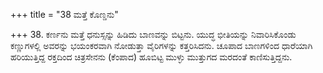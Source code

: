 +++
title = "38 ಮತ್ತೆ ಕೊಣ್ಡನು"

+++
38. ಕರ್ಣನು ಮತ್ತೆ ಧನುಸ್ಸನ್ನು ಹಿಡಿದು ಬಾಣವನ್ನು ಬಿಟ್ಟನು. ಯುದ್ಧ ಭೀತಿಯನ್ನು ನಿವಾರಿಸಿಕೊಂಡು ಕಣ್ಣುಗಳಲ್ಲಿ ಅವರನ್ನು ಭಯಂಕರವಾಗಿ ನೋಡುತ್ತಾ ವೈರಿಗಳನ್ನು ಕತ್ತರಿಸಿದನು. ಚೂಪಾದ ಬಾಣಗಳಿಂದ ಧಾರೆಯಾಗಿ ಹರಿಯುತ್ತಿದ್ದ ರಕ್ತದಿಂದ ಚಿತ್ರಸೇನನು (ಕೆಂಪಾದ) ಹೂಬಿಟ್ಟ ಮುಳ್ಳು ಮುತ್ತುಗದ ಮರದಂತೆ ಕಾಣಿಸುತ್ತಿದ್ದನು.